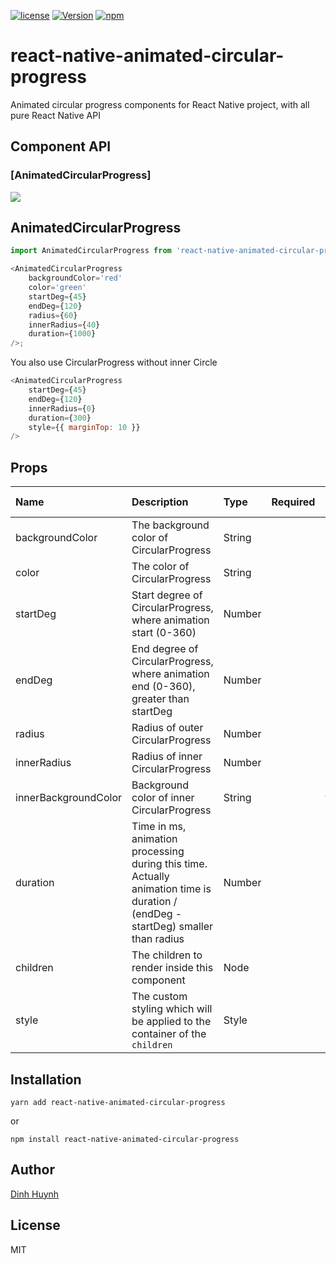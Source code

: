 [![license](https://img.shields.io/github/license/mashape/apistatus.svg)]()
[![Version](https://img.shields.io/npm/v/react-native-animated-circular-progress.svg)](https://www.npmjs.com/package/react-native-animated-circular-progress)
[![npm](https://img.shields.io/npm/dt/react-native-animated-circular-progress.svg)](https://www.npmjs.com/package/react-native-animated-circular-progress)

# react-native-animated-circular-progress

Animated circular progress components for React Native project, with all pure React Native API

## Component API

### [AnimatedCircularProgress]

![](https://media.giphy.com/media/PgLNQX8tedv8VjnjTq/giphy.gif)

## AnimatedCircularProgress

```js
import AnimatedCircularProgress from 'react-native-animated-circular-progress';

<AnimatedCircularProgress
    backgroundColor='red'
    color='green'
    startDeg={45}
    endDeg={120}
    radius={60}
    innerRadius={40}
    duration={1000}
/>;
```

You also use CircularProgress without inner Circle

```js
<AnimatedCircularProgress
    startDeg={45}
    endDeg={120}
    innerRadius={0}
    duration={300}
    style={{ marginTop: 10 }}
/>
```

## Props

| Name            | Description                                                                                                                      | Type   | Required |                            Default Value                             |
| :-------------- | :------------------------------------------------------------------------------------------------------------------------------- | :----- | :------: | :------------------------------------------------------------------: |
| backgroundColor | The background color of CircularProgress                                                                                         | String |          |  ![#eeeeee](https://placehold.it/15/999/000000?text=+) `'#eeeeee'`   |
| color           | The color of CircularProgress                                                                                                    | String |          | ![#1e88e5](https://placehold.it/15/1e88e5/000000?text=+) `'#1e88e5'` |
| startDeg        | Start degree of CircularProgress, where animation start (0-360)                                                                  | Number |          |                                  0                                   |
| endDeg          | End degree of CircularProgress, where animation end (0-360), greater than startDeg                                               | Number |          |                                 360                                  |
| radius          | Radius of outer CircularProgress                                                                                                 | Number |          |                                 100                                  |
| innerRadius     | Radius of inner CircularProgress                                                                                                 | Number |          |                                  80                                  |
| innerBackgroundColor    | Background color of inner CircularProgress                                                                                                 | String |          |                                  transparent                                  |
| duration        | Time in ms, animation processing during this time. Actually animation time is duration / (endDeg - startDeg) smaller than radius | Number |          |                                 1000                                 |
| children        | The children to render inside this component                                                                                     | Node   |          |                                `null`                                |
| style           | The custom styling which will be applied to the container of the `children`                                                      | Style  |          |                                `null`                                |

## Installation

`yarn add react-native-animated-circular-progress`

or

`npm install react-native-animated-circular-progress`

## Author

[Dinh Huynh](https://www.facebook.com/hinodi1998)

## License

MIT
